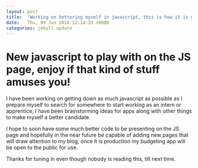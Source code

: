```yaml
---
layout: post
title:  "Working on bettering myself in javascript, this is how it is going so far."
date:   Thu, 09 Jun 2016 12:14:33 +0000
categories: jekyll update
---
```

# New javascript to play with on the JS page, enjoy if that kind of stuff amuses you!

I have been working on getting down as much javascript as possible as I prepare myself to search for somewhere to start working as an intern or apprentice, I have been brainstorming ideas for apps along with other things to make myself a better candidate.

I hope to soon have some much better code to be presenting on the JS page and hopefully in the near future be capable of adding new pages that will draw attention to my blog, once it is production my budgeting app will be open to the public for use.

Thanks for tuning in even though nobody is reading this, till next time.
